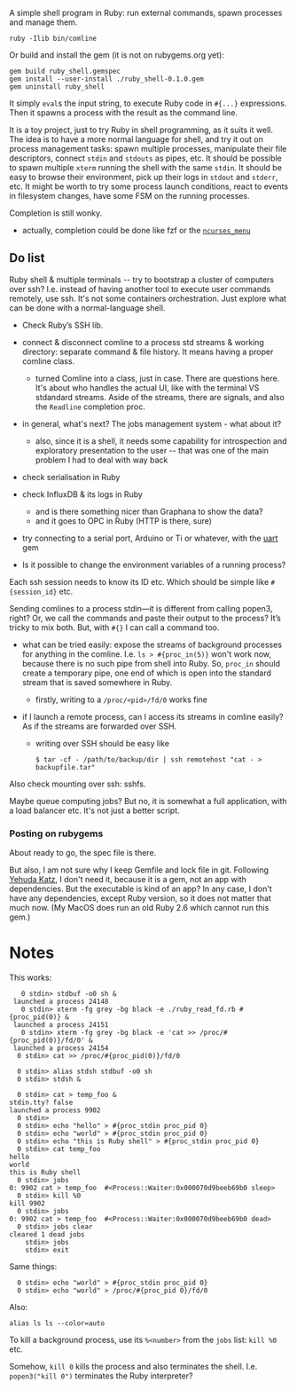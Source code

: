 A simple shell program in Ruby: run external commands, spawn processes and manage them.

```
ruby -Ilib bin/comline
```

Or build and install the gem (it is not on rubygems.org yet):

```
gem build ruby_shell.gemspec
gem install --user-install ./ruby_shell-0.1.0.gem 
gem uninstall ruby_shell
```

It simply `eval`s the input string, to execute Ruby code in `#{...}` expressions.
Then it spawns a process with the result as the command line.

It is a toy project, just to try Ruby in shell programming, as it suits it well.
The idea is to have a more normal language for shell, and try it out on process
management tasks: spawn multiple processes, manipulate their file descriptors,
connect `stdin` and `stdouts` as pipes, etc. It should be possible to spawn
multiple `xterm` running the shell with the same `stdin`. It should be easy to
browse their environment, pick up their logs in `stdout` and `stderr`, etc.
It might be worth to try some process launch conditions, react to events in
filesystem changes, have some FSM on the running processes.

Completion is still wonky.

* actually, completion could be done like fzf or the [`ncurses_menu`](https://github.com/xealits/curses_menu)


## Do list

Ruby shell & multiple terminals -- try to bootstrap a cluster of computers over ssh?
I.e. instead of having another tool to execute user commands remotely, use ssh.
It's not some containers orchestration.
Just explore what can be done with a normal-language shell.

* Check Ruby’s SSH lib.
* connect & disconnect comline to a process std streams & working directory:
  separate command & file history. It means having a proper comline class.
  + turned Comline into a class, just in case. There are questions here.
    It's about who handles the actual UI, like with the terminal VS stdandard streams.
    Aside of the streams, there are signals, and also the `Readline` completion proc.
* in general, what's next? The jobs management system - what about it?
  + also, since it is a shell, it needs some capability for introspection
    and exploratory presentation to the user -- that was one of the main problem I had to deal with way back

* check serialisation in Ruby
* check InfluxDB & its logs in Ruby
  + and is there something nicer than Graphana to show the data?
  + and it goes to OPC in Ruby (HTTP is there, sure)
* try connecting to a serial port, Arduino or Ti or whatever,
  with the [uart](https://tenderlovemaking.com/2024/02/16/using-serial-ports-with-ruby/) gem
* Is it possible to change the environment variables of a running process?

Each ssh session needs to know its ID etc. Which should be simple like `#{session_id}` etc.

Sending comlines to a process stdin—it is different from calling popen3, right?
Or, we call the commands and paste their output to the process?
It’s tricky to mix both. But, with `#{}` I can call a command too.

* what can be tried easily: expose the streams of background processes for
  anything in the comline. I.e. `ls > #{proc_in(5)}` won't work now,
  because there is no such pipe from shell into Ruby. So, `proc_in` should create
  a temporary pipe, one end of which is open into the standard stream that is
  saved somewhere in Ruby.
  + firstly, writing to a `/proc/<pid>/fd/0` works fine

* if I launch a remote process, can I access its streams in comline easily?
  As if the streams are forwarded over SSH.
  + writing over SSH should be easy like
    ```
    $ tar -cf - /path/to/backup/dir | ssh remotehost "cat - > backupfile.tar"
    ```

Also check mounting over ssh: sshfs.

Maybe queue computing jobs? But no, it is somewhat a full application, 
with a load balancer etc. It's not just a better script.


### Posting on rubygems

About ready to go, the spec file is there.

But also, I am not sure why I keep Gemfile and lock file in git.
Following [Yehuda Katz](https://yehudakatz.com/2010/12/16/clarifying-the-roles-of-the-gemspec-and-gemfile/),
I don't need it, because it is a gem, not an app with dependencies.
But the executable is kind of an app?
In any case, I don't have any dependencies, except Ruby version,
so it does not matter that much now. (My MacOS does run an old Ruby 2.6 which cannot run this gem.)


# Notes

This works:

```
   0 stdin> stdbuf -o0 sh &
 launched a process 24148
   0 stdin> xterm -fg grey -bg black -e ./ruby_read_fd.rb #{proc_pid(0)} &
 launched a process 24151
   0 stdin> xterm -fg grey -bg black -e 'cat >> /proc/#{proc_pid(0)}/fd/0' &
 launched a process 24154
  0 stdin> cat >> /proc/#{proc_pid(0)}/fd/0

  0 stdin> alias stdsh stdbuf -o0 sh
  0 stdin> stdsh &
```

```
  0 stdin> cat > temp_foo &
stdin.tty? false
launched a process 9902
  0 stdin>
  0 stdin> echo "hello" > #{proc_stdin proc_pid 0}
  0 stdin> echo "world" > #{proc_stdin proc_pid 0}
  0 stdin> echo "this is Ruby shell" > #{proc_stdin proc_pid 0}
  0 stdin> cat temp_foo
hello
world
this is Ruby shell
  0 stdin> jobs
0: 9902 cat > temp_foo  #<Process::Waiter:0x000070d9beeb69b0 sleep>
  0 stdin> kill %0
kill 9902
  0 stdin> jobs
0: 9902 cat > temp_foo  #<Process::Waiter:0x000070d9beeb69b0 dead>
  0 stdin> jobs clear
cleared 1 dead jobs
    stdin> jobs
    stdin> exit
```

Same things:

```
  0 stdin> echo "world" > #{proc_stdin proc_pid 0}
  0 stdin> echo "world" > /proc/#{proc_pid 0}/fd/0
```

Also:

```
alias ls ls --color=auto
```

To kill a background process, use its `%<number>` from the `jobs` list:
`kill %0` etc.

Somehow, `kill 0` kills the process and also terminates the shell.
I.e. `popen3("kill 0")` terminates the Ruby interpreter?
